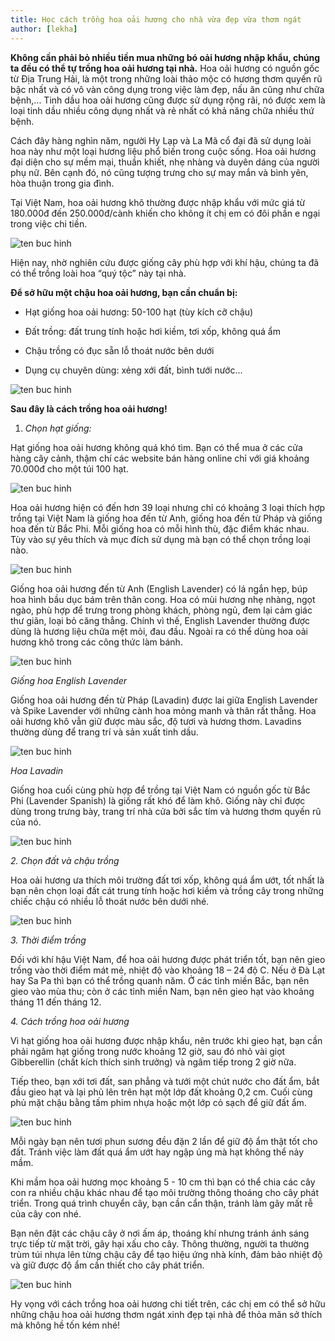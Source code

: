 ```yaml
---
title: Học cách trồng hoa oải hương cho nhà vừa đẹp vừa thơm ngát
author: [lekha]
---
```

**Không cần phải bỏ nhiều tiền mua những bó oải hương nhập khẩu, chúng ta đều có thể tự trồng hoa oải hương tại nhà.**
Hoa oải hương có nguồn gốc từ Địa Trung Hải, là một trong những loài thảo mộc có hương thơm quyến rũ bậc nhất và có vô vàn công dụng trong việc làm đẹp, nấu ăn cũng như chữa bệnh,... Tinh dầu hoa oải hương cũng được sử dụng rộng rãi, nó được xem là loại tinh dầu nhiều công dụng nhất và rẻ nhất có khả năng chữa nhiều thứ bệnh.

Cách đây hàng nghìn năm, người Hy Lạp và La Mã cổ đại đã sử dụng loài hoa này như một loại hương liệu phổ biến trong cuộc sống. Hoa oải hương đại diện cho sự mềm mại, thuần khiết, nhẹ nhàng và duyên dáng của người phụ nữ. Bên cạnh đó, nó cũng tượng trưng cho sự may mắn và bình yên, hòa thuận trong gia đình.

Tại Việt Nam, hoa oải hương khô thường được nhập khẩu với mức giá từ 180.000đ đến 250.000đ/cành khiến cho không ít chị em có đôi phần e ngại trong việc chi tiền.

![ten buc hinh](https://eva-img.24hstatic.com/upload/3-2017/images/2017-09-18/cach-trong-hoa-oai-huong-dem-lai-huong-thom-ngat-cho-gia-dinh-lavender06-1505738639-width660height495.jpg "ten buc hinh")

Hiện nay, nhờ nghiên cứu được giống cây phù hợp với khí hậu, chúng ta đã có thể trồng loài hoa “quý tộc” này tại nhà.

**Để sở hữu một chậu hoa oải hương, bạn cần chuẩn bị:**

- Hạt giống hoa oải hương: 50-100 hạt (tùy kích cỡ chậu)

- Đất trồng: đất trung tính hoặc hơi kiềm, tơi xốp, không quá ẩm

- Chậu trồng có đục sẵn lỗ thoát nước bên dưới

- Dụng cụ chuyên dùng: xẻng xới đất, bình tưới nước…

![ten buc hinh](http://ins.dkn.tv/wp-content/uploads/2017/08/an-cu.jpg "ten buc hinh")

**Sau đây là cách trồng hoa oải hương!**

1. *Chọn hạt giống:*

Hạt giống hoa oải hương không quá khó tìm. Bạn có thể mua ở các cửa hàng cây cảnh, thậm chí các website bán hàng online chỉ với giá khoảng 70.000đ cho một túi 100 hạt.

![ten buc hinh](https://eva-img.24hstatic.com/upload/3-2017/images/2017-09-18/cach-trong-hoa-oai-huong-dem-lai-huong-thom-ngat-cho-gia-dinh-trung-dan-3-1-1505738756-width660height477.jpg "ten buc hinh")

Hoa oải hương hiện có đến hơn 39 loại nhưng chỉ có khoảng 3 loại thích hợp trồng tại Việt Nam là giống hoa đến từ Anh, giống hoa đến từ Pháp và giống hoa đến từ Bắc Phi. Mỗi giống hoa có mỗi hình thù, đặc điểm khác nhau. Tùy vào sự yêu thích và mục đích sử dụng mà bạn có thể chọn trồng loại nào.

![ten buc hinh](https://eva-img.24hstatic.com/upload/3-2017/images/2017-09-18/cach-trong-hoa-oai-huong-dem-lai-huong-thom-ngat-cho-gia-dinh-hoa-oai-huong-10-1505738791-width660height467.jpg "ten buc hinh")

Giống hoa oải hương đến từ Anh (English Lavender) có lá ngắn hẹp, búp hoa hình bầu dục bám trên thân cong. Hoa có mùi hương nhẹ nhàng, ngọt ngào, phù hợp để trưng trong phòng khách, phòng ngủ, đem lại cảm giác thư giãn, loại bỏ căng thẳng. Chính vì thế, English Lavender thường được dùng là hương liệu chữa mệt mỏi, đau đầu. Ngoài ra có thể dùng hoa oải hương khô trong các công thức làm bánh.

![ten buc hinh](https://eva-img.24hstatic.com/upload/3-2017/images/2017-09-18/cach-trong-hoa-oai-huong-dem-lai-huong-thom-ngat-cho-gia-dinh-1452736714839-1505738844-width660height495.jpg "ten buc hinh")

*Giống hoa English Lavender*

Giống hoa oải hương đến từ Pháp (Lavadin) được lai giữa English Lavender và Spike Lavender với những cành hoa mỏng manh và thân rất thẳng. Hoa oải hương khô vẫn giữ được màu sắc, độ tươi và hương thơm. Lavadins thường dùng để trang trí và sản xuất tinh dầu.

![ten buc hinh](https://eva-img.24hstatic.com/upload/3-2017/images/2017-09-18/cach-trong-hoa-oai-huong-dem-lai-huong-thom-ngat-cho-gia-dinh-lavandin-720x600-1505738953-width660height550.jpg "ten buc hinh")

*Hoa Lavadin* 

Giống hoa cuối cùng phù hợp để trồng tại Việt Nam có nguồn gốc từ Bắc Phi (Lavender Spanish) là giống rất khó để làm khô. Giống này chỉ được dùng trong trưng bày, trang trí nhà cửa bởi sắc tím và hương thơm quyến rũ của nó.

![ten buc hinh](https://eva-img.24hstatic.com/upload/3-2017/images/2017-09-18/cach-trong-hoa-oai-huong-dem-lai-huong-thom-ngat-cho-gia-dinh-800px-lavandula_stoechas_jpg1bjean-pol-grandmont-1505739012-width660height439.jpg "ten buc hinh")

*2. Chọn đất và chậu trồng*

Hoa oải hương ưa thích môi trường đất tơi xốp, không quá ẩm ướt, tốt nhất là bạn nên chọn loại đất cát trung tính hoặc hơi kiềm và trồng cây trong những chiếc chậu có nhiều lỗ thoát nước bên dưới nhé.

![ten buc hinh](https://eva-img.24hstatic.com/upload/3-2017/images/2017-09-18/cach-trong-hoa-oai-huong-dem-lai-huong-thom-ngat-cho-gia-dinh-lam-dat-oai-huong-1505739120-width660height380.jpg "ten buc hinh")

*3. Thời điểm trồng*

Đối với khí hậu Việt Nam, để hoa oải hương được phát triển tốt, bạn nên gieo trồng vào thời điểm mát mẻ, nhiệt độ vào khoảng 18 – 24 độ C. Nếu ở Đà Lạt hay Sa Pa thì bạn có thể trồng quanh năm. Ở các tỉnh miền Bắc, bạn nên gieo vào mùa thu; còn ở các tỉnh miền Nam, bạn nên gieo hạt vào khoảng tháng 11 đến tháng 12.

*4. Cách trồng hoa oải hương*

Vì hạt giống hoa oải hương được nhập khẩu, nên trước khi gieo hạt, bạn cần phải ngâm hạt giống trong nước khoảng 12 giờ, sau đó nhỏ vài giọt Gibberellin (chất kích thích sinh trưởng) và ngâm tiếp trong 2 giờ nữa.

Tiếp theo, bạn xới tơi đất, san phẳng và tưới một chút nước cho đất ẩm, bắt đầu gieo hạt và lại phủ lên trên hạt một lớp đất khoảng 0,2 cm. Cuối cùng phủ mặt chậu bằng tấm phim nhựa hoặc một lớp cỏ sạch để giữ đất ẩm.

![ten buc hinh](https://eva-img.24hstatic.com/upload/3-2017/images/2017-09-18/cach-trong-hoa-oai-huong-dem-lai-huong-thom-ngat-cho-gia-dinh-195230baoxaydung_image002-1505739233-width660height791.jpg "ten buc hinh")

Mỗi ngày bạn nên tươi phun sương đều đặn 2 lần để giữ độ ẩm thật tốt cho đất. Tránh việc làm đất quá ẩm ướt hay ngập úng mà hạt không thể nảy mầm.

Khi mầm hoa oải hương mọc khoảng 5 - 10 cm thì bạn có thể chia các cây con ra nhiều chậu khác nhau để tạo môi trường thông thoáng cho cây phát triển. Trong quá trình chuyển cây, bạn cần cẩn thận, tránh làm gãy mất rễ của cây con nhé.

Bạn nên đặt các chậu cây ở nơi ấm áp, thoáng khí nhưng tránh ánh sáng trực tiếp từ mặt trời, gây hại xấu cho cây. Thông thường, người ta thường trùm túi nhựa lên từng chậu cây để tạo hiệu ứng nhà kính, đảm bảo nhiệt độ và giữ được độ ẩm cần thiết cho cây phát triển.

![ten buc hinh](https://eva-img.24hstatic.com/upload/3-2017/images/2017-09-18/cach-trong-hoa-oai-huong-dem-lai-huong-thom-ngat-cho-gia-dinh-cham-soc-oai-huong-1505739274-width660height277.jpg "ten buc hinh")

Hy vọng với cách trồng hoa oải hương chi tiết trên, các chị em có thể sở hữu những chậu hoa oải hương thơm ngát xinh đẹp tại nhà để thỏa mãn sở thích mà không hề tốn kém nhé!

